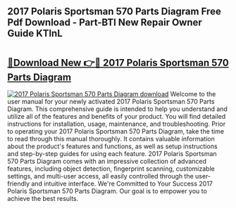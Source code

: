 ## 2017 Polaris Sportsman 570 Parts Diagram Free Pdf Download - Part-BTl New Repair Owner Guide KTlnL

# <h2><a href="http://dfn1y7r.blite.top/?on=2017+Polaris+Sportsman+570+Parts+Diagram">🔗Download New 👉🔴 2017 Polaris Sportsman 570 Parts Diagram</a></h2>

[![2017 Polaris Sportsman 570 Parts Diagram download](https://i.imgur.com/lujVjoI.png)](http://dfn1y7r.blite.top/?on=2017+Polaris+Sportsman+570+Parts+Diagram)
Welcome to the user manual for your newly activated 2017 Polaris Sportsman 570 Parts Diagram. This comprehensive guide is intended to help you understand and utilize all of the features and benefits of your product. You will find detailed instructions for installation, usage, maintenance, and troubleshooting. Prior to operating your 2017 Polaris Sportsman 570 Parts Diagram, take the time to read through this manual thoroughly. It contains valuable information about the product's features and functions, as well as setup instructions and step-by-step guides for using each feature. 2017 Polaris Sportsman 570 Parts Diagram comes with an impressive collection of advanced features, including object detection, fingerprint scanning, customizable settings, and multi-user access, all easily controlled through the user-friendly and intuitive interface. We're Committed to Your Success 2017 Polaris Sportsman 570 Parts Diagram. Our goal is to empower you to achieve the best results.
